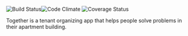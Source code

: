 ![Build Status](https://codeship.com/projects/c09887b0-04b6-0133-8447-52ca95efad4a/status?branch=master)![Code Climate](https://codeclimate.com/github/thomascchen/together.png) ![Coverage Status](https://coveralls.io/repos/thomascchen/together/badge.png)

Together is a tenant organizing app that helps people solve problems in their apartment building.
